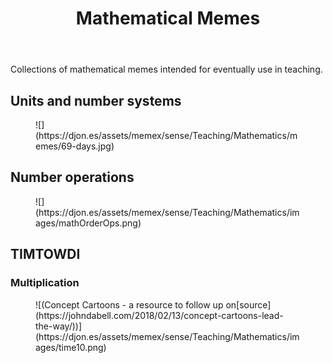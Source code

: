 ﻿---
title: Mathematical Memes
---
Collections of mathematical memes intended for eventually use in teaching.


## Units and number systems

<figure markdown>
![](https://djon.es/assets/memex/sense/Teaching/Mathematics/memes/69-days.jpg)
</figure>

## Number operations

<figure markdown>
![](https://djon.es/assets/memex/sense/Teaching/Mathematics/images/mathOrderOps.png)
</figure>

## TIMTOWDI

### Multiplication

<figure markdown>
![(Concept Cartoons - a resource to follow up on[source](https://johndabell.com/2018/02/13/concept-cartoons-lead-the-way/))](https://djon.es/assets/memex/sense/Teaching/Mathematics/images/time10.png)
</figure>